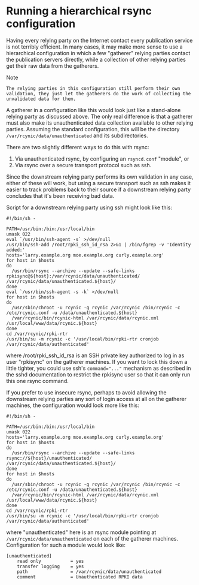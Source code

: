 # Running a hierarchical rsync configuration

Having every relying party on the Internet contact every publication service
is not terribly efficient. In many cases, it may make more sense to use a
hierarchical configuration in which a few "gatherer" relying parties contact
the publication servers directly, while a collection of other relying parties
get their raw data from the gatherers.

Note

    The relying parties in this configuration still perform their own validation, they just let the gatherers do the work of collecting the unvalidated data for them. 

A gatherer in a configuration like this would look just like a stand-alone
relying party as discussed above. The only real difference is that a gatherer
must also make its unauthenticated data collection available to other relying
parties. Assuming the standard configuration, this will be the directory
`/var/rcynic/data/unauthenticated` and its subdirectories.

There are two slightly different ways to do this with rsync:

  1. Via unauthenticated rsync, by configuring an `rsyncd.conf` "module", or 
  2. Via rsync over a secure transport protocol such as ssh. 

Since the downstream relying party performs its own validation in any case,
either of these will work, but using a secure transport such as ssh makes it
easier to track problems back to their source if a downstream relying party
concludes that it's been receiving bad data.

Script for a downstream relying party using ssh might look like this:

    #!/bin/sh -

    PATH=/usr/bin:/bin:/usr/local/bin
    umask 022
    eval `/usr/bin/ssh-agent -s` >/dev/null
    /usr/bin/ssh-add /root/rpki_ssh_id_rsa 2>&1 | /bin/fgrep -v 'Identity added:'
    hosts='larry.example.org moe.example.org curly.example.org'
    for host in $hosts
    do
      /usr/bin/rsync --archive --update --safe-links rpkisync@${host}:/var/rcynic/data/unauthenticated/ /var/rcynic/data/unauthenticated.${host}/
    done
    eval `/usr/bin/ssh-agent -s -k` >/dev/null
    for host in $hosts
    do
      /usr/sbin/chroot -u rcynic -g rcynic /var/rcynic /bin/rcynic -c /etc/rcynic.conf -u /data/unauthenticated.${host}
      /var/rcynic/bin/rcynic-html /var/rcynic/data/rcynic.xml /usr/local/www/data/rcynic.${host}
    done
    cd /var/rcynic/rpki-rtr
    /usr/bin/su -m rcynic -c '/usr/local/bin/rpki-rtr cronjob /var/rcynic/data/authenticated'

where /root/rpki_ssh_id_rsa is an SSH private key authorized to log in as user
"rpkisync" on the gatherer machines. If you want to lock this down a little
tighter, you could use ssh's `command="..."` mechanism as described in the
sshd documentation to restrict the rpkisync user so that it can only run this
one rsync command.

If you prefer to use insecure rsync, perhaps to avoid allowing the downstream
relying parties any sort of login access at all on the gatherer machines, the
configuration would look more like this:

    #!/bin/sh -

    PATH=/usr/bin:/bin:/usr/local/bin
    umask 022
    hosts='larry.example.org moe.example.org curly.example.org'
    for host in $hosts
    do
      /usr/bin/rsync --archive --update --safe-links rsync://${host}/unauthenticated/ /var/rcynic/data/unauthenticated.${host}/
    done
    for host in $hosts
    do
      /usr/sbin/chroot -u rcynic -g rcynic /var/rcynic /bin/rcynic -c /etc/rcynic.conf -u /data/unauthenticated.${host}
      /var/rcynic/bin/rcynic-html /var/rcynic/data/rcynic.xml /usr/local/www/data/rcynic.${host}
    done
    cd /var/rcynic/rpki-rtr
    /usr/bin/su -m rcynic -c '/usr/local/bin/rpki-rtr cronjob /var/rcynic/data/authenticated'

where "unauthenticated" here is an rsync module pointing at
`/var/rcynic/data/unauthenticated` on each of the gatherer machines.
Configuration for such a module would look like:

    [unauthenticated]
        read only           = yes
        transfer logging    = yes
        path                = /var/rcynic/data/unauthenticated
        comment             = Unauthenticated RPKI data
